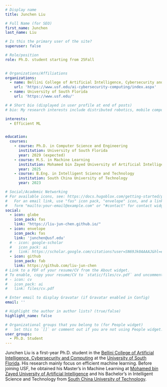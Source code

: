 ```yaml
---
# Display name
title: Junchen Liu

# Full Name (for SEO)
first_name: Junchen
last_name: Liu

# Is this the primary user of the site?
superuser: false

# Role/position
role: Ph.D. student starting from 25Fall
  

# Organizations/Affiliations
organizations:
  - name: Bellini College of Artificial Intelligence, Cybersecurity and Computing
    url: 'https://www.usf.edu/ai-cybersecurity-computing/index.aspx'
  - name: University of South Florida
    url: 'https://www.usf.edu/'

# # Short bio (displayed in user profile at end of posts)
# bio: My research interests include distributed robotics, mobile computing and programmable matter.

interests:
  - Efficient ML


education:
  courses:
    - course: Ph.D. in Computer Science and Engineering
      institution: University of South Florida
      year: 2029 (expected)
    - course: M.S. in Machine Learning
      institution: Mohamed bin Zayed University of Artificial Intelligence
      year: 2025
    - course: B.Eng. in Intelligent Science and Technology
      institution: South China University of Technology
      year: 2023

# Social/Academic Networking
# For available icons, see: https://docs.hugoblox.com/getting-started/page-builder/#icons
#   For an email link, use "fas" icon pack, "envelope" icon, and a link in the
#   form "mailto:your-email@example.com" or "#contact" for contact widget.
social:
  - icon: globe
    icon_pack: fas
    link: "https://liu-jun-chen.github.io/"
  - icon: envelope
    icon_pack: fas
    link: 'junchen@usf.edu'
  # - icon: google-scholar
  #   icon_pack: ai
  #   link: https://scholar.google.com/citations?user=SN69Jk0AAAAJ&hl=en
  - icon: github
    icon_pack: fab
    link: https://github.com/liu-jun-chen
# Link to a PDF of your resume/CV from the About widget.
# To enable, copy your resume/CV to `static/files/cv.pdf` and uncomment the lines below.
# - icon: cv
#   icon_pack: ai
#   link: files/cv.pdf

# Enter email to display Gravatar (if Gravatar enabled in Config)
email: ''

# Highlight the author in author lists? (true/false)
highlight_name: false

# Organizational groups that you belong to (for People widget)
#   Set this to `[]` or comment out if you are not using People widget.
user_groups:
  - Ph.D. Student
---
```


Junchen Liu is a first-year Ph.D. student in the [Bellini College of Artificial Intelligence, Cybersecurity and Computing](https://www.usf.edu/ai-cybersecurity-computing/index.aspx) at the [University of South Florida](https://www.usf.edu/). His research mainly focus on efficient machine learning. Before joining USF, he obtained his Master’s in Machine Learning at [Mohamed bin Zayed University of Artificial Intelligence](https://mbzuai.ac.ae/) and his Bachelor’s in Intelligent Science and Technology from [South China University of Technology](https://www.scut.edu.cn/new/).

<!-- **Honors and Awards** 
- DAC Young Fellow (2023)
- Best Poster Award in Student Research Forum at ASP-DAC for “On-Device AI Fairness” (2023)
- DAC Young Fellow (2022) -->
